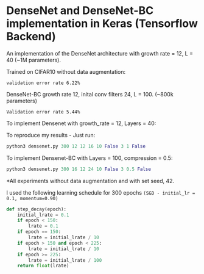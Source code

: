 # DenseNet and DenseNet-BC implementation in Keras (Tensorflow Backend)

An implementation of the DenseNet architecture with growth rate = 12, L = 40 (~1M parameters).

Trained on CIFAR10 without data augmentation:

```validation error rate 6.22%```

DenseNet-BC growth rate 12, inital conv filters 24, L = 100. (~800k parameters)

```Validation error rate 5.44%```


To implement Densenet with growth_rate = 12, Layers = 40:


To reproduce my results - Just run:

~~~python 
python3 densenet.py 300 12 12 16 10 False 3 1 False
~~~

To implement Densenet-BC with Layers = 100, compression = 0.5:

~~~python 
python3 densenet.py 300 16 12 24 10 False 3 0.5 False
~~~


*All experiments without data augmentation and with set seed, 42.

I used the following learning schedule for 300 epochs ```(SGD - initial_lr = 0.1, momentum=0.90)```

~~~~python
def step_decay(epoch):
    initial_lrate = 0.1
    if epoch < 150: 
        lrate = 0.1
    if epoch == 150:
        lrate = initial_lrate / 10
    if epoch > 150 and epoch < 225:
        lrate = initial_lrate / 10 
    if epoch >= 225:
        lrate = initial_lrate / 100
    return float(lrate)
~~~~
